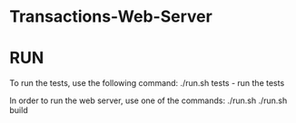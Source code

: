 # Transactions-Web-Server

# RUN

To run the tests, use the following command:
./run.sh tests - run the tests

In order to run the web server, use one of the commands:
./run.sh
./run.sh build
